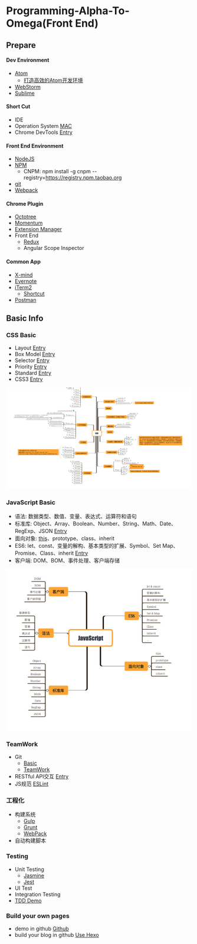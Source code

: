 # Programming-Alpha-To-Omega(Front End)

## Prepare

#### Dev Environment

 * [Atom](https://atom.io/)
    * [打造高效的Atom开发环境](https://github.com/Dale-/Web-Alpha-To-Omega/blob/master/shortcut/atom.md)
 * [WebStorm](https://www.jetbrains.com/webstorm/)
 * [Sublime](http://www.sublimetext.com/)

#### Short Cut

 * IDE
 * Operation System [MAC](https://support.apple.com/zh-cn/HT201236)
 * Chrome DevTools [Entry](https://developers.google.com/web/tools/chrome-devtools/shortcuts)

#### Front End Environment

 * [NodeJS](https://nodejs.org/)
 * [NPM](https://www.npmjs.com)
    * CNPM: npm install -g cnpm --registry=https://registry.npm.taobao.org
 * [git](http://www.git-scm.com)
 * [Webpack](http://webpack.github.io/)

#### Chrome Plugin

  * [Octotree](https://chrome.google.com/webstore/search/Octotree?utm_source=chrome-ntp-icon)
  * [Momentum](https://chrome.google.com/webstore/search/Momentum?utm_source=chrome-ntp-icon)
  * [Extension Manager](https://chrome.google.com/webstore/detail/extension-manager/gjldcdngmdknpinoemndlidpcabkggco/related)
  *  Front End
     * [Redux](https://chrome.google.com/webstore/search/Redux?utm_source=chrome-ntp-icon)
     * Angular Scope Inspector

#### Common App

  * [X-mind](http://www.xmind.net/)
  * [Evernote](https://evernote.com/)
  * [iTerm2](https://iterm2.com/)
    * [Shortcut](https://github.com/Dale-/Web-Alpha-To-Omega/blob/master/shortcut/iterm.md)
  * [Postman](https://www.getpostman.com/)  

## Basic Info

### CSS Basic

* Layout [Entry](http://learnlayout.com/)
* Box Model [Entry](http://learnlayout.com/box-model.html)
* Selector [Entry](https://developer.mozilla.org/zh-CN/docs/Web/Guide/CSS/Getting_started/Selectors)
* Priority [Entry](https://developer.mozilla.org/zh-CN/docs/Web/CSS/Specificity)
* Standard [Entry](http://codeguide.bootcss.com/)
* CSS3 [Entry](https://www.ibm.com/developerworks/cn/web/1202_zhouxiang_css3/)

![](/img/css/css-xmind.png)

### JavaScript Basic

* 语法: 数据类型、数值、变量、表达式、运算符和语句
* 标准库: Object、Array、Boolean、Number、String、Math、Date、RegExp、JSON [Entry](http://javascript.ruanyifeng.com/stdlib/object.html#)
* 面向对象: [this](https://dale-.github.io/2017/05/28/Understand-JavaScript%E2%80%99s-%E2%80%9Cthis%E2%80%9D/)、prototype、class、inherit
* ES6: let、const、变量的解构、基本类型的扩展、Symbol、Set Map、Promise、Class、inherit [Entry](http://es6.ruanyifeng.com/)
* 客户端: DOM、BOM、事件处理、客户端存储

![](/img/javascript/javascript-xmind.png)

### TeamWork

* Git
  * [Basic](http://rogerdudler.github.io/git-guide/)
  * [TeamWork](http://nvie.com/posts/a-successful-git-branching-model/)
* RESTful API交互 [Entry](https://codeplanet.io/principles-good-restful-api-design/)
* JS规范 [ESLint](http://eslint.org/docs/user-guide/getting-started)

### 工程化

* 构建系统
  * [Gulp](https://gruntjs.com/getting-started)
  * [Grunt](https://gulpjs.com/)
  * [WebPack](https://webpack.js.org/)
* 自动构建脚本

### Testing

* Unit Testing
  * [Jasmine](https://jasmine.github.io/2.4/introduction.html)
  * [Jest](https://facebook.github.io/jest/docs/en/getting-started.html)
* UI Test
* Integration Testing
* [TDD Demo](https://github.com/Dale-/tdd-guess-number-game)

### Build your own pages

* demo in github [Github](http://github.com/)
* build your blog in github [Use Hexo](https://dale-.github.io/2015/10/23/Hexo-Github-Blog/)
